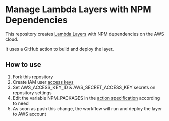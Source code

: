 # Manage Lambda Layers with NPM Dependencies
This repository creates [Lambda Layers](https://docs.aws.amazon.com/lambda/latest/dg/configuration-layers.html) with NPM dependencies on the AWS cloud.

It uses a GitHub action to build and deploy the layer.

## How to use
1. Fork this repository
2. Create IAM user [access keys](https://docs.aws.amazon.com/IAM/latest/UserGuide/id_credentials_access-keys.html#Using_CreateAccessKey)
3. Set AWS_ACCESS_KEY_ID & AWS_SECRET_ACCESS_KEY secrets on repository settings
4. Edit the variable NPM_PACKAGES in the [action specification](.github/workflows/lambda-layer-creator.yml) according to need
5. As soon as push this change, the workflow will run and deploy the layer to  AWS account
